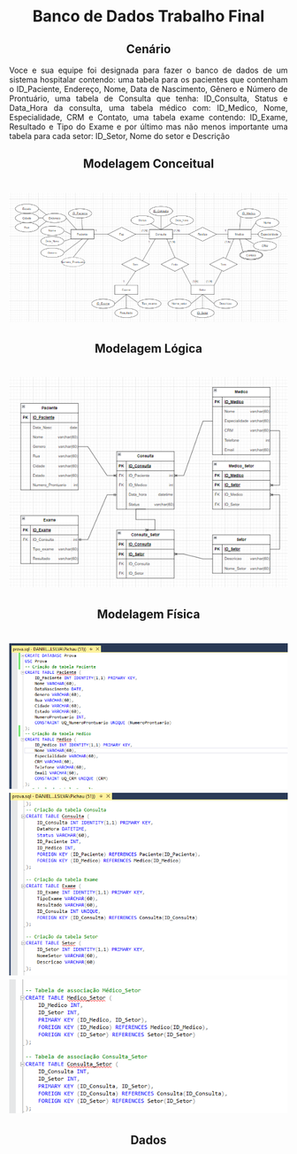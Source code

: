 <h1 align="center">Banco de Dados Trabalho Final</h1>

<h2 align="center">Cenário</h2>
<p align="justify">Voce e sua equipe foi designada para fazer o banco de 
  dados de um sistema hospitalar contendo: uma tabela para 
  os pacientes que contenham o ID_Paciente, Endereço, Nome,
  Data de Nascimento, Gênero e Número de Prontuário, uma tabela 
  de Consulta que tenha: ID_Consulta, Status e Data_Hora da consulta, 
  uma tabela médico com: ID_Medico, Nome, Especialidade, CRM e Contato, 
  uma tabela exame contendo: ID_Exame, Resultado e Tipo do Exame e por
  último mas não menos importante uma tabela para cada setor: ID_Setor,
  Nome do setor e Descrição</p>
<h2 align="center">Modelagem Conceitual</h2>
<h1 align="center">
  <img alt="NextLevelWeek" title="#NextLevelWeek" src="./1.PNG" />
</h1>
<h2 align="center">Modelagem Lógica</h2>
<h1 align="center">
  <img alt="NextLevelWeek" title="#NextLevelWeek" src="./2.PNG" />
</h1>
<h2 align="center">Modelagem Física</h2>
<h1 align="center">
  <img alt="NextLevelWeek" title="#NextLevelWeek" src="./3.PNG" />
  <img alt="NextLevelWeek" title="#NextLevelWeek" src="./4.PNG" />
  <img alt="NextLevelWeek" title="#NextLevelWeek" src="./5.PNG" />
</h1>
<h2 align="center">Dados</h2>
